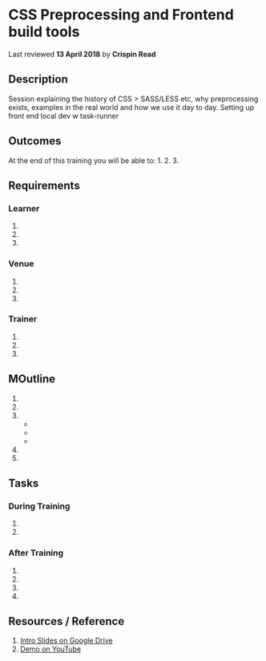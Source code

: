 # CSS Preprocessing and Frontend build tools
Last reviewed **13 April 2018** by **Crispin Read**

## Description
 Session explaining the history of CSS > SASS/LESS etc, why preprocessing exists, examples in the real world and how we use it day to day. Setting up front end local dev w task-runner

## Outcomes

At the end of this training you will be able to:
1. 
2. 
3. 

## Requirements

### Learner
1. 
2. 
3. 

### Venue
1. 
2. 
3. 

### Trainer
1. 
2. 
3. 

## MOutline


1. 
2. 
3. 
    - 
    - 
    - 
4.
5. 

## Tasks

### During Training
1. 
2. 

### After Training
1. 
2. 
3. 
4. 

## Resources / Reference

1. [Intro Slides on Google Drive](#)
2. [Demo on YouTube](#)

